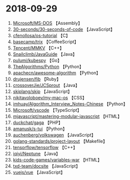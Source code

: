 # 2018-09-29

1. [Microsoft/MS-DOS](https://github.com/Microsoft/MS-DOS) 【Assembly】
2. [30-seconds/30-seconds-of-code](https://github.com/30-seconds/30-seconds-of-code) 【JavaScript】
3. [cfenollosa/os-tutorial](https://github.com/cfenollosa/os-tutorial) 【C】
4. [basecamp/trix](https://github.com/basecamp/trix) 【CoffeeScript】
5. [Tencent/MMKV](https://github.com/Tencent/MMKV) 【C++】
6. [Snailclimb/JavaGuide](https://github.com/Snailclimb/JavaGuide) 【Java】
7. [pulumi/kubespy](https://github.com/pulumi/kubespy) 【Go】
8. [TheAlgorithms/Python](https://github.com/TheAlgorithms/Python) 【Python】
9. [apachecn/awesome-algorithm](https://github.com/apachecn/awesome-algorithm) 【Python】
10. [drujensen/fib](https://github.com/drujensen/fib) 【Ruby】
11. [crossoverJie/JCSprout](https://github.com/crossoverJie/JCSprout) 【Java】
12. [skiplang/skip](https://github.com/skiplang/skip) 【JavaScript】
13. [nikitavoloboev/my-mac-os](https://github.com/nikitavoloboev/my-mac-os) 【CSS】
14. [imhuay/Algorithm_Interview_Notes-Chinese](https://github.com/imhuay/Algorithm_Interview_Notes-Chinese) 【Python】
15. [Microsoft/vscode](https://github.com/Microsoft/vscode) 【TypeScript】
16. [mjavascript/mastering-modular-javascript](https://github.com/mjavascript/mastering-modular-javascript) 【HTML】
17. [duckchat/gaga](https://github.com/duckchat/gaga) 【PHP】
18. [amanusk/s-tui](https://github.com/amanusk/s-tui) 【Python】
19. [auchenberg/volkswagen](https://github.com/auchenberg/volkswagen) 【JavaScript】
20. [golang-standards/project-layout](https://github.com/golang-standards/project-layout) 【Makefile】
21. [tensorflow/tensorflow](https://github.com/tensorflow/tensorflow) 【C++】
22. [iqiyi/Neptune](https://github.com/iqiyi/Neptune) 【Java】
23. [kids-code-games/variables-war](https://github.com/kids-code-games/variables-war) 【HTML】
24. [txd-team/docsite](https://github.com/txd-team/docsite) 【JavaScript】
25. [vuejs/vue](https://github.com/vuejs/vue) 【JavaScript】
